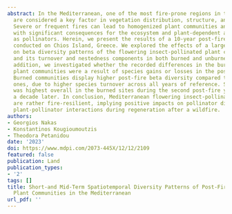 ```yaml
---
abstract: In the Mediterranean, one of the most fire-prone regions in the world, wildfires
  are considered a key factor in vegetation distribution, structure, and function.
  Severe or frequent fires can lead to homogenized plant communities and habitat fragmentation
  with significant consequences for the ecosystem and plant-dependent animals such
  as pollinators. Herein, we present the results of a 10-year post-fire study (2013–2022)
  conducted on Chios Island, Greece. We explored the effects of a large-scale fire
  on beta diversity patterns of the flowering insect-pollinated plant communities
  and its turnover and nestedness components in both burned and unburned sites. In
  addition, we investigated whether the recorded differences in the burned and unburned
  plant communities were a result of species gains or losses in the post-fire years.
  Burned communities display higher post-fire beta diversity compared to the unburned
  ones, due to higher species turnover across all years of reference. Species turnover
  was highest overall in the burned sites during the second post-fire year and decreased
  a decade later. In conclusion, Mediterranean flowering insect-pollinated plant communities
  are rather fire-resilient, implying positive impacts on pollinator diversity and
  plant-pollinator interactions during regeneration after a wildfire.
authors:
- Georgios Nakas
- Konstantinos Kougioumoutzis
- Theodora Petanidou
date: '2023'
doi: https://www.mdpi.com/2073-445X/12/12/2109
featured: false
publication: Land
publication_types:
- '2'
tags: []
title: Short-and Mid-Term Spatiotemporal Diversity Patterns of Post-Fire Insect-Pollinated
  Plant Communities in the Mediterranean
url_pdf: ''
---
```

